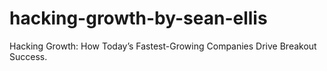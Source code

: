 # hacking-growth-by-sean-ellis
Hacking Growth: How Today’s Fastest-Growing Companies Drive Breakout Success.
